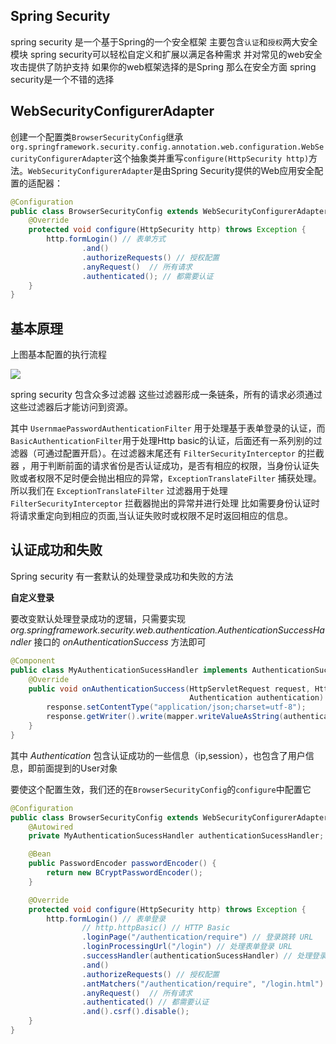 ## Spring Security

spring security 是一个基于Spring的一个安全框架 主要包含`认证`和`授权`两大安全模块 spring security可以轻松自定义和扩展以满足各种需求 并对常见的web安全攻击提供了防护支持 如果你的web框架选择的是Spring 那么在安全方面 spring security是一个不错的选择



##  WebSecurityConfigurerAdapter

 创建一个配置类`BrowserSecurityConfig`继承`org.springframework.security.config.annotation.web.configuration.WebSecurityConfigurerAdapter`这个抽象类并重写`configure(HttpSecurity http)`方法。`WebSecurityConfigurerAdapter`是由Spring Security提供的Web应用安全配置的适配器： 

``` java
@Configuration
public class BrowserSecurityConfig extends WebSecurityConfigurerAdapter {
    @Override
    protected void configure(HttpSecurity http) throws Exception {
        http.formLogin() // 表单方式
                .and()
                .authorizeRequests() // 授权配置
                .anyRequest()  // 所有请求
                .authenticated(); // 都需要认证
    }
}
```

## 基本原理

上图基本配置的执行流程

![](https://mrbird.cc/img/QQ%E6%88%AA%E5%9B%BE20180707111356.png)

spring security 包含众多过滤器 这些过滤器形成一条链条，所有的请求必须通过这些过滤器后才能访问到资源。

其中 `UsernmaePasswordAuthenticationFilter` 用于处理基于表单登录的认证，而  `BasicAuthenticationFilter`用于处理Http basic的认证，后面还有一系列别的过滤器（可通过配置开启）。在过滤器末尾还有 `FilterSecurityInterceptor` 的拦截器 ，用于判断前面的请求省份是否认证成功，是否有相应的权限，当身份认证失败或者权限不足时便会抛出相应的异常，`ExceptionTranslateFilter` 捕获处理。所以我们在 `ExceptionTranslateFilter` 过滤器用于处理 `FilterSecurityInterceptor` 拦截器抛出的异常并进行处理 比如需要身份认证时将请求重定向到相应的页面,当认证失败时或权限不足时返回相应的信息。



## 认证成功和失败

Spring security 有一套默认的处理登录成功和失败的方法

**自定义登录**

要改变默认处理登录成功的逻辑，只需要实现  *org.springframework.security.web.authentication.AuthenticationSuccessHandler* 接口的 *onAuthenticationSuccess* 方法即可

```java
@Component
public class MyAuthenticationSucessHandler implements AuthenticationSuccessHandler {
    @Override
    public void onAuthenticationSuccess(HttpServletRequest request, HttpServletResponse response,
                                        Authentication authentication) throws IOException, ServletException {
        response.setContentType("application/json;charset=utf-8");
        response.getWriter().write(mapper.writeValueAsString(authentication));
    }
}
```

其中 *Authentication* 包含认证成功的一些信息（ip,session），也包含了用户信息，即前面提到的User对象

 要使这个配置生效，我们还的在`BrowserSecurityConfig`的`configure`中配置它

```java
@Configuration
public class BrowserSecurityConfig extends WebSecurityConfigurerAdapter {
    @Autowired
    private MyAuthenticationSucessHandler authenticationSucessHandler;

    @Bean
    public PasswordEncoder passwordEncoder() {
        return new BCryptPasswordEncoder();
    }

    @Override
    protected void configure(HttpSecurity http) throws Exception {
        http.formLogin() // 表单登录
                // http.httpBasic() // HTTP Basic
                .loginPage("/authentication/require") // 登录跳转 URL
                .loginProcessingUrl("/login") // 处理表单登录 URL
                .successHandler(authenticationSucessHandler) // 处理登录成功
                .and()
                .authorizeRequests() // 授权配置
                .antMatchers("/authentication/require", "/login.html").permitAll() // 登录跳转 URL 无需认证
                .anyRequest()  // 所有请求
                .authenticated() // 都需要认证
                .and().csrf().disable();
    }
}
```

